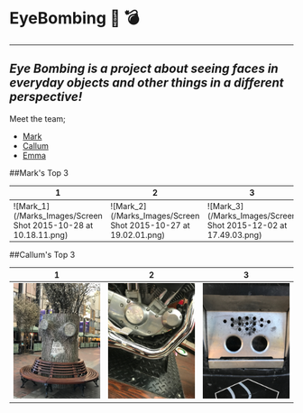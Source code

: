 # EyeBombing :eyes: :bomb:
---
_Eye Bombing is a project about seeing faces in everyday objects and other things in a different perspective!_
---
Meet the team;
<br>
* [Mark](http://bewes.co.nf/)
* [Callum](https://callumlovekin.carbonmade.com/)
* [Emma](http://facebook.com/Emmaaa.xD)

##Mark's Top 3

1 | 2| 3
------------ | ------------- | -------------
![Mark_1](/Marks_Images/Screen Shot 2015-10-28 at 10.18.11.png)|![Mark_2](/Marks_Images/Screen Shot 2015-10-27 at 19.02.01.png)|![Mark_3](/Marks_Images/Screen Shot 2015-12-02 at 17.49.03.png)

##Callum's Top 3

1 | 2| 3
------------ | ------------- | -------------
![Callum_1](/Callum_Images/IMG_0177.jpg)|![Callum_2](/Callum_Images/IMG_0178.jpg)|![Callum_3](/Callum_Images/IMG_0180.jpg)


